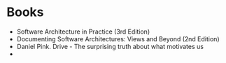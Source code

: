 # Books

* Software Architecture in Practice (3rd Edition)
* Documenting Software Architectures: Views and Beyond (2nd Edition)
* Daniel Pink. Drive - The surprising truth about what motivates us
* 
